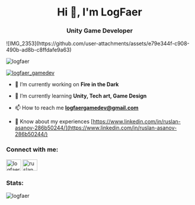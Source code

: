 <h1 align="center">Hi 👋, I'm LogFaer</h1>
<h3 align="center">Unity Game Developer</h3>
![IMG_2353](https://github.com/user-attachments/assets/e79e344f-c908-490b-ad8b-c8ffdafe9a63)

<p align="left"> <img src="https://komarev.com/ghpvc/?username=logfaer&label=Profile%20views&color=ffae00&style=flat" alt="logfaer" /> </p>

<p align="left"> <a href="https://twitter.com/logfaer_gamedev" target="blank"><img src="https://img.shields.io/twitter/follow/logfaer_gamedev?logo=twitter&style=for-the-badge" alt="logfaer_gamedev" /></a> </p>

- 🔭 I’m currently working on **Fire in the Dark**

- 🌱 I’m currently learning **Unity, Tech art, Game Design**

- 📫 How to reach me **logfaergamedev@gmail.com**

- 📄 Know about my experiences [https://www.linkedin.com/in/ruslan-asanov-286b50244/](https://www.linkedin.com/in/ruslan-asanov-286b50244/)

<h3 align="left">Connect with me:</h3>
<p align="left">
<a href="https://twitter.com/logfaer_gamedev" target="blank"><img align="center" src="https://raw.githubusercontent.com/rahuldkjain/github-profile-readme-generator/master/src/images/icons/Social/twitter.svg" alt="logfaer_gamedev" height="30" width="40" /></a>
<a href="https://linkedin.com/in/ruslan asanov" target="blank"><img align="center" src="https://raw.githubusercontent.com/rahuldkjain/github-profile-readme-generator/master/src/images/icons/Social/linked-in-alt.svg" alt="ruslan asanov" height="30" width="40" /></a>
</p>

<h3 align="left">Stats:</h3>

<p><img align="center" src="https://github-readme-streak-stats.herokuapp.com/?user=logfaer&theme=dark" alt="logfaer" /></p>
